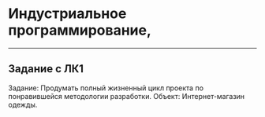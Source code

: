 # Индустриальное программирование, 


---
## Задание с ЛК1
Задание: Продумать полный жизненный цикл проекта по понравившейся методологии разработки.
Объект: Интернет-магазин одежды.
